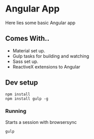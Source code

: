 # Angular App

Here lies some basic Angular app

## Comes With..
* Material set up.
* Gulp tasks for building and watching
* Sass set up.
* ReactiveX extensions to Angular

## Dev setup

```
npm install
npm install gulp -g
```

### Running
Starts a session with browsersync

```
gulp
```
